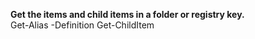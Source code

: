 **Get the items and child items in a folder or registry key.**  
Get-Alias -Definition Get-ChildItem

